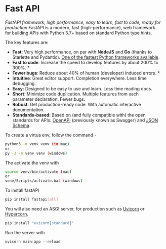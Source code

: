 # Fast API
_FastAPI framework, high performance, easy to learn, fast to code, ready for production_
FastAPI is a modern, fast (high-performance), web framework for building APIs with Python 3.7+ based on standard Python type hints.

The key features are:

-   **Fast**: Very high performance, on par with  **NodeJS**  and  **Go**  (thanks to Starlette and Pydantic).  [One of the fastest Python frameworks available](https://fastapi.tiangolo.com/#performance).
-   **Fast to code**: Increase the speed to develop features by about 200% to 300%. *
-   **Fewer bugs**: Reduce about 40% of human (developer) induced errors. *
-   **Intuitive**: Great editor support.  Completion  everywhere. Less time debugging.
-   **Easy**: Designed to be easy to use and learn. Less time reading docs.
-   **Short**: Minimize code duplication. Multiple features from each parameter declaration. Fewer bugs.
-   **Robust**: Get production-ready code. With automatic interactive documentation.
-   **Standards-based**: Based on (and fully compatible with) the open standards for APIs:  [OpenAPI](https://github.com/OAI/OpenAPI-Specification)  (previously known as Swagger) and  [JSON Schema](https://json-schema.org/).


To create a virtua env, follow the command -
```bash
python3 -m venv venv (in mac)
or
py -3 -m venv venv (windows)
```
The activate the venv with 
```bash
source venv/bin/activate (mac)
or
venv/Scripts/activate.bat (windows)
```
To install fastAPI
```bash
pip install fastapi[all]
```

You will also need an ASGI server, for production such as [Uvicorn](https://www.uvicorn.org/) or [Hypercorn](https://github.com/pgjones/hypercorn).

```bash
pip install "uvicorn[standard]"
```

Run the server with 
```
uvicorn main:app --reload
```


